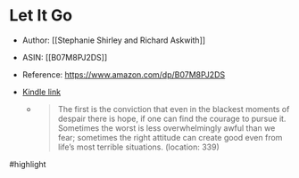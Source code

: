 # Let It Go

* Author: [[Stephanie Shirley and Richard Askwith]]
* ASIN: [[B07M8PJ2DS]]
* Reference: https://www.amazon.com/dp/B07M8PJ2DS
* [Kindle link](kindle://book?action=open&asin=B07M8PJ2DS)


  - > The first is the conviction that even in the blackest moments of despair there is hope, if one can find the courage to pursue it. Sometimes the worst is less overwhelmingly awful than we fear; sometimes the right attitude can create good even from life’s most terrible situations. (location: 339)


#highlight